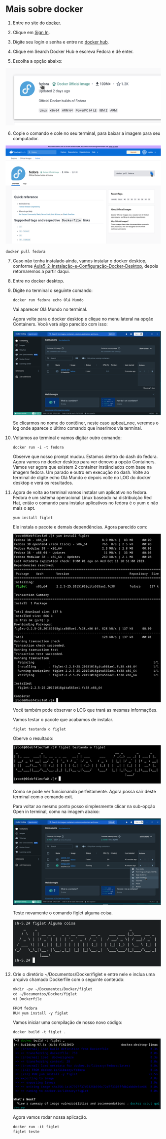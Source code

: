 # Mais sobre docker

1. Entre no site do [docker](https://www.docker.com/).

2. Clique em [Sign In](https://login.docker.com/u/login/identifier?state=hKFo2SBvZVVGOXBvS19GWG1NOHQ2SjJ3OThUTGE1SFdncXk5UaFur3VuaXZlcnNhbC1sb2dpbqN0aWTZIGxZS2FXNkRJNGpGSndQQk1SOXcxXzlCbzhyX2dzbGx6o2NpZNkgbHZlOUdHbDhKdFNVcm5lUTFFVnVDMGxiakhkaTluYjk).

3. Digite seu login e senha e entre no [docker hub](https://hub.docker.com/).

4. Clique em Search Docker Hub e escreva Fedora e dê enter.

5. Escolha a opção abaixo:

![Aula5-11-Docker-44.png](imagens/Aula5-11-Docker-44.png)

6. Copie o comando e cole no seu terminal, para baixar a imagem para seu computador.

![Aula5-11-Docker-45.png](imagens/Aula5-11-Docker-45.png)

```console
docker pull fedora
```

7. Caso não tenha instalado ainda, vamos instalar o docker desktop, conforme [Aula5-2-Instalação-e-Configuração-Docker-Desktop](Aula5-2-Instalação-e-Configuração-Docker-Desktop.md), depois retornaremos a partir daqui.

8. Entre no docker desktop.

9. Digite no terminal o seguinte comando:

    ```console
    docker run fedora echo Olá Mundo
    ```

    Vai aparecer Olá Mundo no terminal.

    Agora volte para o docker desktop e clique no menu lateral na opção Containers. Você verá algo parecido com isso:

    ![Aula5-11-Docker-54.png](imagens/Aula5-11-Docker-54.png)

    Se clicarmos no nome do contêiner, neste caso upbeat_noe, veremos o log onde aparece o último comando que inserimos via terminal.

10. Voltamos ao terminal e vamos digitar outro comando:

    ```console
    docker run -i -t fedora
    ```

    Observe que nosso prompt mudou. Estamos dentro do dash do fedora. Agora vamos no docker desktop para ver denovo a opção Containers. Vamos ver agora que existem 2 container instânciados com base na imagem fedora. Um parado e outro em execução no dash. Volte ao terminal de digite echo Olá Mundo e depois volte no LOG do docker desktop e verá os resultados.

11. Agora de volta ao terminal vamos instalar um aplicativo no fedora. Fedora é um sistema operacional Linux baseado na distribuição Red Hat, então o comando para instalar aplicativos no fedora é o yum e não mais o apt.

    ```console
    yum install figlet
    ```

    Ele instala o pacote e demais dependências. Agora parecido com:

    ![Aula5-11-Docker-55.png](imagens/Aula5-11-Docker-55.png)

    Você também pode observar o LOG que trará as mesmas informações.

    Vamos testar o pacote que acabamos de instalar.

    ```console
    figlet testando o figlet
    ```

    Oberve o resultado:

    ![Aula5-11-Docker-56.png](imagens/Aula5-11-Docker-56.png)

    Como se pode ver funcionando perfeitamente. Agora possa sair deste terminal com o comando exit.

    Para voltar ao mesmo ponto posso simplesmente clicar na sub-opção Open in terminal, como na imagem abaixo:

    ![Aula5-11-Docker-57.png](imagens/Aula5-11-Docker-57.png)

    Teste novamente o comando figlet alguma coisa.

    ![Aula5-11-Docker-58.png](imagens/Aula5-11-Docker-58.png)

12. Crie o diretório ~/Documentos/Docker/figlet e entre nele e inclua uma arquivo chamado Dockerfile com o seguinte conteúdo:

    ```console
    mkdir -pv ~/Documentos/Docker/figlet
    cd ~/Documentos/Docker/figlet
    vi Dockerfile
    ```

    ```docker
    FROM fedora
    RUN yum install -y figlet
    ```

    Vamos iniciar uma compilação de nosso novo código:

    ```console
    docker build -t figlet .
    ```

    ![Aula5-11-Docker-60.png](imagens/Aula5-11-Docker-60.png)

    Agora vamos rodar nossa aplicação.

    ```console
    docker run -it figlet
    figlet teste
    ```
